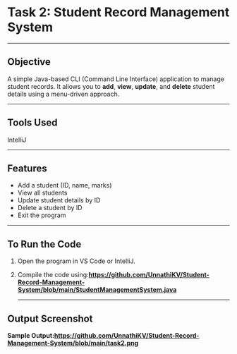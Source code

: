 # Task 2: Student Record Management System

---

## Objective
A simple Java-based CLI (Command Line Interface) application to manage student records. It allows you to **add**, **view**, **update**, and **delete** student details using a menu-driven approach.

---

## Tools Used
 IntelliJ 
 
---

## Features
- Add a student (ID, name, marks)
- View all students
- Update student details by ID
- Delete a student by ID
- Exit the program

---

##  To Run the Code

1. Open the program in VS Code or IntelliJ.
2. Compile the code using:**https://github.com/UnnathiKV/Student-Record-Management-System/blob/main/StudentManagementSystem.java**

   ---

## Output Screenshot
**Sample Output:https://github.com/UnnathiKV/Student-Record-Management-System/blob/main/task2.png**
